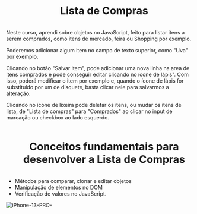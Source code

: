 <!--título-->
<div id="user-content-toc">
  <ul align="center">
    <summary><h1 style="display: inline-block">Lista de Compras</h1></summary>
</div>

<p>Neste curso, aprendi sobre objetos no JavaScript, feito para listar itens a serem comprados, como itens de mercado, feira ou Shopping por exemplo.</p>

<p>Poderemos adicionar algum item no campo de texto superior, como "Uva" por exemplo.
  
Clicando no botão "Salvar item", pode adicionar uma nova linha na area de itens comprados e pode conseguir editar clicando no ícone de lápis". Com isso, poderá modificar o item por exemplo e, quando o ícone de lápis for substituído por um de disquete, basta clicar nele para salvarmos a alteração.

Clicando no ícone de lixeira pode deletar os itens, ou mudar os itens de lista, de "Lista de compras" para "Comprados" ao clicar no input de marcação ou checkbox ao lado esquerdo.
</p>

<div id="user-content-toc">
  <ul align="center">
    <summary><h1 style="display: inline-block">Conceitos fundamentais para desenvolver a Lista de Compras</h1></summary>
</div>

<ul>
  <li>Métodos para comparar, clonar e editar objetos</li>
  <li>Manipulação de elementos no DOM</li>
  <li>Verificação de valores no JavaScript.</li>
</ul>


![iPhone-13-PRO-](https://github.com/SamuelGranados/lista-de-compras-projeto-base/assets/104482173/b0c67f73-075f-4d33-8d29-a278363587a1)
